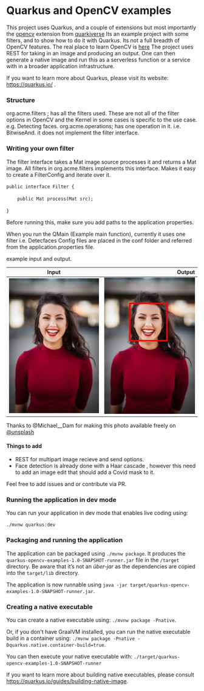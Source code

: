 # Quarkus and OpenCV examples

This project uses Quarkus, and a couple of extensions but most importantly the [opencv](https://github.com/quarkiverse/quarkus-opencv) extension from [quarkiverse](https://github.com/quarkiverse/quarkiverse/wiki) 
Its an example project with some filters, and to show how to do it with Quarkus. Its not a full breadth of OpenCV features. The real place to learn OpenCV is [here](https://github.com/opencv/opencv)
The project uses REST for taking in an image and producing an output. One can then generate a native image and run this as a serverless function or a service with in a broader application infrastructure.

If you want to learn more about Quarkus, please visit its website: https://quarkus.io/ .

### Structure
org.acme.filters ; has all the filters used. These are not all of the filter options in OpenCV and the Kernel in some cases is specific to the use case. e.g. Detecting faces.
org.acme.operations; has one operation in it. i.e. BitwiseAnd. it does not implement the filter interface.


### Writing your own filter
The filter interface takes a Mat image source processes it and returns a Mat image. 
All filters in org.acme.filters implements this interface. Makes it easy to create a FilterConfig and iterate over it. 

```
public interface Filter {

    public Mat process(Mat src);

}
```

Before running this, make sure you add paths to the application properties.

When you run the QMain (Example main function), currently it uses one filter i.e. Detecfaces
Config files are placed in the conf folder and referred from the application.properties file.

example input and output.

|      Input    | Output |
|:-------------:|-------:|
|  ![Source Image](conf/testImage.jpg) | ![Output Image with markers](conf/testImageDetected.jpg) |


Thanks to @Michael__Dam for making this photo available freely on [@unsplash]("https://unsplash.com/photos/mEZ3PoFGs_k?utm_source=twitter&utm_medium=referral&utm_content=creditShareLink")

#### Things to add
- REST for multipart image recieve and send options. 
- Face detection is already done with a Haar cascade , however this need to add an image edit that should add a Covid mask to it.

Feel free to add issues and or contribute via PR. 





### Running the application in dev mode

You can run your application in dev mode that enables live coding using:
```
./mvnw quarkus:dev
```

### Packaging and running the application

The application can be packaged using `./mvnw package`.
It produces the `quarkus-opencv-examples-1.0-SNAPSHOT-runner.jar` file in the `/target` directory.
Be aware that it’s not an _über-jar_ as the dependencies are copied into the `target/lib` directory.

The application is now runnable using `java -jar target/quarkus-opencv-examples-1.0-SNAPSHOT-runner.jar`.

### Creating a native executable

You can create a native executable using: `./mvnw package -Pnative`.

Or, if you don't have GraalVM installed, you can run the native executable build in a container using: `./mvnw package -Pnative -Dquarkus.native.container-build=true`.

You can then execute your native executable with: `./target/quarkus-opencv-examples-1.0-SNAPSHOT-runner`

If you want to learn more about building native executables, please consult https://quarkus.io/guides/building-native-image.
